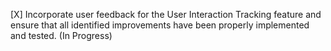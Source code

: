 [X] Incorporate user feedback for the User Interaction Tracking feature and ensure that all identified improvements have been properly implemented and tested. (In Progress)